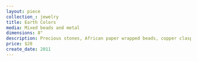 ```yaml
---
layout: piece
collection_: jewelry
title: Earth Colors
media: Mixed beads and metal
dimensions: 8"
description: Precious stones, African paper wrapped beads, copper clasp
price: $20
create_date: 2011
---
```

